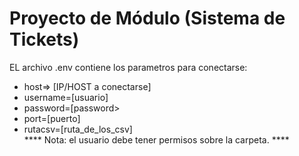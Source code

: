 # Proyecto de Módulo (Sistema de Tickets)

EL archivo .env contiene los parametros para conectarse: <br />
  * host=> [IP/HOST a conectarse] <br />
  * username=[usuario] <br/>
  * password=[password> <br />
  * port=[puerto] <br />
  * rutacsv=[ruta_de_los_csv] <br />
  **** Nota: el usuario debe tener permisos sobre la carpeta. ****
